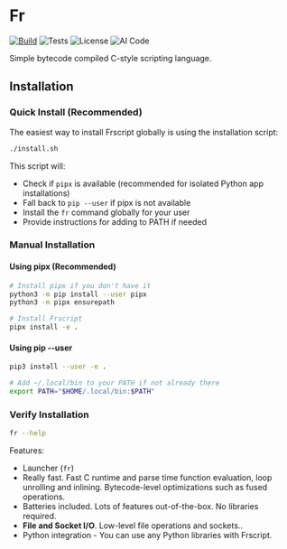 

# Fr

[![Build](https://github.com/Omena0/fr/actions/workflows/publish.yaml/badge.svg)](https://github.com/Omena0/fr/actions/workflows/publish.yaml)
![Tests](https://github.com/Omena0/fr/actions/workflows/test.yaml/badge.svg)
![License](https://img.shields.io/badge/license-PolyForm%20Noncommercial-blue)
![AI Code](https://img.shields.io/badge/AI_code-59%25-red?logo=Github%20copilot)

Simple bytecode compiled C-style scripting language.

## Installation

### Quick Install (Recommended)

The easiest way to install Frscript globally is using the installation script:

```bash
./install.sh
```

This script will:
- Check if `pipx` is available (recommended for isolated Python app installations)
- Fall back to `pip --user` if pipx is not available
- Install the `fr` command globally for your user
- Provide instructions for adding to PATH if needed

### Manual Installation

#### Using pipx (Recommended)
```bash
# Install pipx if you don't have it
python3 -m pip install --user pipx
python3 -m pipx ensurepath

# Install Frscript
pipx install -e .
```

#### Using pip --user
```bash
pip3 install --user -e .

# Add ~/.local/bin to your PATH if not already there
export PATH="$HOME/.local/bin:$PATH"
```

### Verify Installation

```bash
fr --help
```

Features:
- Launcher (`fr`)
- Really fast. Fast C runtime and parse time function evaluation, loop unrolling and inlining.
Bytecode-level optimizations such as fused operations.
- Batteries included. Lots of features out-of-the-box. No libraries required.
- **File and Socket I/O**. Low-level file operations and sockets..
- Python integration - You can use any Python libraries with Frscript.

